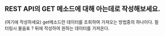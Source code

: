 ## REST API의 GET 메소드에 대해 아는데로 작성해보세요.

(여기에 작성하세요)
get메소드란 데이터를 조회하여 가져오는 방법중의 하나이다.
필터링시 물음표 ? 뒤에 작성하여 원하는 데이터를 가져온다.